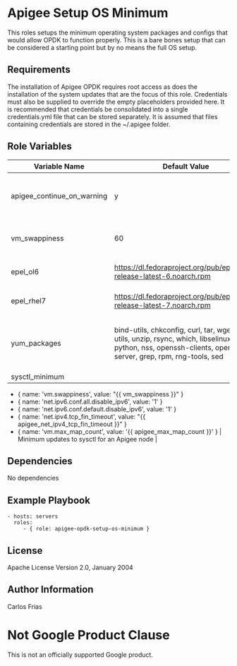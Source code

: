 Apigee Setup OS Minimum
=========

This roles setups the minimum operating system packages and configs that would allow OPDK to function properly. This is
a bare bones setup that can be considered a starting point but by no means the full OS setup. 

Requirements
------------

The installation of Apigee OPDK requires root access as does the installation of the system updates that are the focus 
of this role. Credentials must also be supplied to override the empty placeholders provided here. It is recommended that 
credentials be consolidated into a single credentials.yml file that can be stored separately. It is assumed that files 
containing credentials are stored in the ~/.apigee folder. 


Role Variables
--------------

| Variable Name | Default Value | Description |
| --- | --- | --- |
| apigee_continue_on_warning | y | Defaults for internal environment OPDK setup settings |
| vm_swappiness | 60 | Default value to limit swap file use |
| epel_ol6 | https://dl.fedoraproject.org/pub/epel/epel-release-latest-6.noarch.rpm | Default epel repo for EL 6 |
| epel_rhel7 | https://dl.fedoraproject.org/pub/epel/epel-release-latest-7.noarch.rpm | Default epel repo for EL 7 |
| yum_packages | bind-utils, chkconfig, curl, tar, wget, yum-utils, unzip, rsync, which, libselinux-python, nss, openssh-clients, openssh-server, grep, rpm, rng-tools, sed | Collection of yum package names to install with yum |
| sysctl_minimum | 
- { name: 'vm.swappiness', value: "{{ vm_swappiness }}" }
- { name: 'net.ipv6.conf.all.disable_ipv6', value: '1' }
- { name: 'net.ipv6.conf.default.disable_ipv6', value: '1' }
- { name: 'net.ipv4.tcp_fin_timeout', value: "{{ apigee_net_ipv4_tcp_fin_timeout }}" }
- { name: 'vm.max_map_count', value: '{{ apigee_max_map_count }}' } | Minimum updates to sysctl for an Apigee node |                 

Dependencies
------------

No dependencies

Example Playbook
----------------

    - hosts: servers
      roles:
         - { role: apigee-opdk-setup-os-minimum }

License
-------

Apache License Version 2.0, January 2004

Author Information
------------------

Carlos Frias
<!-- BEGIN Google Required Disclaimer -->

# Not Google Product Clause

This is not an officially supported Google product.
<!-- END Google Required Disclaimer -->